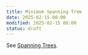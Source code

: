 ```yaml
---
title: Minimum Spanning Tree
date: 2025-02-15 00:00
modified: 2025-02-15 00:00
status: draft
---
```


See [Spanning Trees](spanning-tree.md).
